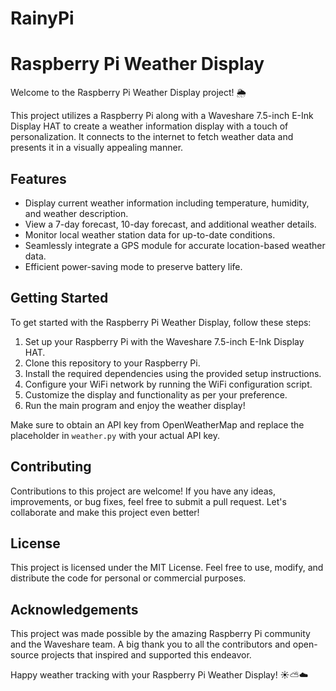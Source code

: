 # RainyPi
# Raspberry Pi Weather Display

Welcome to the Raspberry Pi Weather Display project! 🌦️

This project utilizes a Raspberry Pi along with a Waveshare 7.5-inch E-Ink Display HAT to create a weather information display with a touch of personalization. It connects to the internet to fetch weather data and presents it in a visually appealing manner.

## Features

- Display current weather information including temperature, humidity, and weather description.
- View a 7-day forecast, 10-day forecast, and additional weather details.
- Monitor local weather station data for up-to-date conditions.
- Seamlessly integrate a GPS module for accurate location-based weather data.
- Efficient power-saving mode to preserve battery life.

## Getting Started

To get started with the Raspberry Pi Weather Display, follow these steps:

1. Set up your Raspberry Pi with the Waveshare 7.5-inch E-Ink Display HAT.
2. Clone this repository to your Raspberry Pi.
3. Install the required dependencies using the provided setup instructions.
4. Configure your WiFi network by running the WiFi configuration script.
5. Customize the display and functionality as per your preference.
6. Run the main program and enjoy the weather display!

Make sure to obtain an API key from OpenWeatherMap and replace the placeholder in `weather.py` with your actual API key.

## Contributing

Contributions to this project are welcome! If you have any ideas, improvements, or bug fixes, feel free to submit a pull request. Let's collaborate and make this project even better!

## License

This project is licensed under the MIT License. Feel free to use, modify, and distribute the code for personal or commercial purposes.

## Acknowledgements

This project was made possible by the amazing Raspberry Pi community and the Waveshare team. A big thank you to all the contributors and open-source projects that inspired and supported this endeavor.

Happy weather tracking with your Raspberry Pi Weather Display! ☀️⛅️☁️
